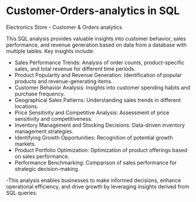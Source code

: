# Customer-Orders-analytics in SQL

Electronics Store - Customer & Orders analytics



This SQL analysis provides valuable insights into customer behavior, sales performance, and revenue generation based on data from a database with multiple tables. Key insights include:

- Sales Performance Trends: Analysis of order counts, product-specific sales, and total revenue for different time periods.
- Product Popularity and Revenue Generation: Identification of popular products and revenue-generating items. 
- Customer Behavior Analysis: Insights into customer spending habits and purchase frequency.
- Geographical Sales Patterns: Understanding sales trends in different locations.
- Price Sensitivity and Competitive Analysis: Assessment of price sensitivity and competitiveness.
- Inventory Management and Stocking Decisions: Data-driven inventory management strategies.
- Identifying Growth Opportunities: Recognition of potential growth markets.
- Product Portfolio Optimization: Optimization of product offerings based on sales performance.
- Performance Benchmarking: Comparison of sales performance for strategic decision-making.


-This analysis enables businesses to make informed decisions, enhance operational efficiency, and drive growth by leveraging insights derived from SQL queries.
